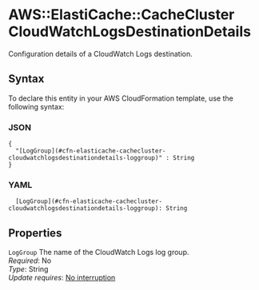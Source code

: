 # AWS::ElastiCache::CacheCluster CloudWatchLogsDestinationDetails<a name="aws-properties-elasticache-cachecluster-cloudwatchlogsdestinationdetails"></a>

Configuration details of a CloudWatch Logs destination\.

## Syntax<a name="aws-properties-elasticache-cachecluster-cloudwatchlogsdestinationdetails-syntax"></a>

To declare this entity in your AWS CloudFormation template, use the following syntax:

### JSON<a name="aws-properties-elasticache-cachecluster-cloudwatchlogsdestinationdetails-syntax.json"></a>

```
{
  "[LogGroup](#cfn-elasticache-cachecluster-cloudwatchlogsdestinationdetails-loggroup)" : String
}
```

### YAML<a name="aws-properties-elasticache-cachecluster-cloudwatchlogsdestinationdetails-syntax.yaml"></a>

```
  [LogGroup](#cfn-elasticache-cachecluster-cloudwatchlogsdestinationdetails-loggroup): String
```

## Properties<a name="aws-properties-elasticache-cachecluster-cloudwatchlogsdestinationdetails-properties"></a>

`LogGroup`  <a name="cfn-elasticache-cachecluster-cloudwatchlogsdestinationdetails-loggroup"></a>
The name of the CloudWatch Logs log group\.  
*Required*: No  
*Type*: String  
*Update requires*: [No interruption](https://docs.aws.amazon.com/AWSCloudFormation/latest/UserGuide/using-cfn-updating-stacks-update-behaviors.html#update-no-interrupt)
